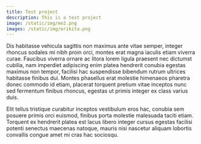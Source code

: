 ```yaml
---
title: Test project
description: This is a test project
image: /static/img/me2.png
images: /static/img/erikita.png
---
```

Dis habitasse vehicula sagittis non maximus ante vitae semper, integer rhoncus sodales mi nibh proin orci, montes erat magna iaculis etiam viverra curae. Faucibus viverra ornare ac litora lorem ligula praesent nec dictumst cubilia, nam imperdiet adipiscing enim platea hendrerit conubia egestas maximus non tempor, facilisi hac suspendisse bibendum rutrum ultrices habitasse finibus dui. Montes phasellus erat molestie himenaeos pharetra donec commodo id etiam, placerat torquent pretium vitae inceptos nunc sed fermentum finibus rhoncus, egestas ut primis integer ex class varius duis.

Elit tellus tristique curabitur inceptos vestibulum eros hac, conubia sem posuere primis orci euismod, finibus porta molestie malesuada taciti etiam. Torquent ex hendrerit platea est lacus libero integer cursus egestas facilisi potenti senectus maecenas natoque, mauris nisi nascetur aliquam lobortis convallis congue amet mi cras hac sociosqu.